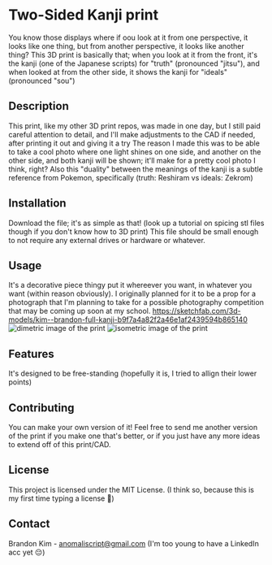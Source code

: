 # Two-Sided Kanji print
You know those displays where if oou look at it from one perspective, it looks like one thing, but from another perspective, it looks like another thing?
This 3D print is basically that; when you look at it from the front, it's the kanji (one of the Japanese scripts) for "truth" (pronounced "jitsu"), and when looked at from the other side, it shows the kanji for "ideals" (pronounced "sou")

## Description
This print, like my other 3D print repos, was made in one day, but I still paid careful attention to detail, and I'll make adjustments to the CAD if needed, after printing it out and giving it a try
The reason I made this was to be able to take a cool photo where one light shines on one side, and another on the other side, and both kanji will be shown; it'll make for a pretty cool photo I think, right?
Also this "duality" between the meanings of the kanji is a subtle reference from Pokemon, specifically  (truth: Reshiram vs ideals: Zekrom)

## Installation
Download the file; it's as simple as that! (look up a tutorial on spicing stl files though if you don't know how to 3D print)
This file should be small enough to not require any external drives or hardware or whatever.

## Usage
It's a decorative piece thingy put it whereever you want, in whatever you want (within reason obviously).
I originally planned for it to be a prop for a photograph that I'm planning to take for a possible photography competition that may be coming up soon at my school.
https://sketchfab.com/3d-models/kim--brandon-full-kanji-b9f7a4a82f2a46e1af2439594b865140
![dimetric image of the print](https://github.com/user-attachments/assets/e9b50a3a-1799-4efa-8c74-9861bf64d4d3)
![isometric image of the print](https://github.com/user-attachments/assets/94f0c1c5-529c-45cb-98dc-20fa68a96b7b)

## Features
It's designed to be free-standing (hopefully it is, I tried to allign their lower points)

## Contributing
You can make your own version of it!
Feel free to send me another version of the print if you make one that's better, or if you just have any more ideas to extend off of this print/CAD.

## License
This project is licensed under the MIT License.
(I think so, because this is my first time typing a license 😬)

## Contact
Brandon Kim - anomaliscript@gmail.com (I'm too young to have a LinkedIn acc yet 😔)
